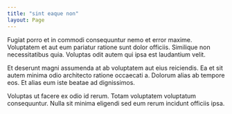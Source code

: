 ```yaml
---
title: "sint eaque non"
layout: Page
---
```

Fugiat porro et in commodi consequuntur nemo et error maxime. Voluptatem et aut eum pariatur ratione sunt dolor officiis. Similique non necessitatibus quia. Voluptas odit autem qui ipsa est laudantium velit.
 Et deserunt magni assumenda at ab voluptatem aut eius reiciendis. Ea et sit autem minima odio architecto ratione occaecati a. Dolorum alias ab tempore eos. Et alias eum iste beatae ad dignissimos.
 Voluptas ut facere ex odio id rerum. Totam voluptatem voluptatum consequuntur. Nulla sit minima eligendi sed eum rerum incidunt officiis ipsa.
